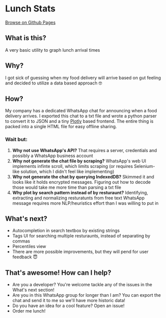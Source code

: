 # Lunch Stats
[Browse on Github Pages](https://yehonatanz.github.io/lunch-stats/)

## What is this?
A very basic utility to graph lunch arrival times

## Why?
I got sick of guessing when my food delivery will arrive based on gut feeling and decided to utilize a data based approach 🤓

## How?
My company has a dedicated WhatsApp chat for announcing when a food delivery arrives.
I exported this chat to a txt file and wrote a python parser to convert it to JSON and a tiny [Plotly](https://plotly.com/javascript/) based frontend.
The entire thing is packed into a single HTML file for easy offline sharing.

### Wait but:
1. **Why not use WhatsApp's API?** That requires a server, credentials and possibly a WhatsApp business account
2. **Why not generate the chat file by scraping?** WhatsApp's web UI implements infinte scroll, which limits scraping (or requires Selenium-like solution, which I didn't feel like implementing)
3. **Why not generate the chat by querying IndexedDB?** Skimmed it and looks like it holds encrypted messages. Figuring out how to decode those would take me more time than parsing a txt file
4. **Why plot by search pattern instead of by resturaunt?** Identifying, extracting and normalizing resturatunts from free text WhatsApp message requires more NLP/heuristics effort than I was willing to put in

## What's next?
- Autocompletion in search textbox by existing strings
- Tags UI for searching multiple resturaunts, instead of separating by commas
- Percentiles view
- There are more possible improvements, but they will pend for user feedback 😇

## That's awesome! How can I help?
- Are you a developer? You're welcome tackle any of the issues in the What's next section!
- Are you in this WhatsApp group for longer than I am? You can export the chat and send it to me so we'll have more historic data!
- Do you have an idea for a cool feature? Open an issue!
- Order me lunch!
